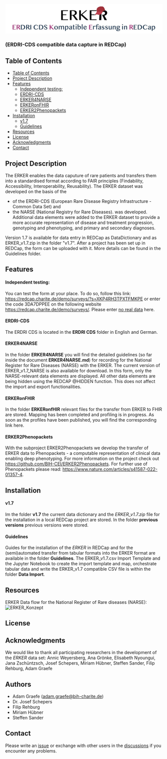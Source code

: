 ![Alt text](image.png)
### (ERDRI-CDS compatible data capture in REDCap)

## Table of Contents

- [Table of Contents](#table-of-contents)
- [Project Description](#project-description)
- [Features](#features)
    - [Independent testing:](#independent-testing)
    - [ERDRI-CDS](#erdri-cds)
    - [ERKER4NARSE](#erker4narse)
    - [ERKERonFHIR](#erkeronfhir)
    - [ERKER2Phenopackets](#erker2phenopackets)
- [Installation](#installation)
    - [v1.7](#v17)
    - [Guidelines](#guidelines)
- [Resources](#resources)
- [License](#license)
- [Acknowledgments](#acknowledgments)
- [Contact](#contact)


## Project Description
The ERKER enables the data caputure of rare patients and transfers them into a standardised format according to FAIR principles (Findability, Accessibility, Interoperability, Reusability). The ERKER dataset was developed on the basis of the 
- of the ERDRI-CDS (European Rare Disease Registry Infrastructure - Common Data Set) 
  and
- the NARSE (National Registry for Rare Diseases).
  was developed.
Additional data elements were added to the ERKER dataset to provide a more accurate representation of disease and treatment progression, genotyping and phenotyping, and primary and secondary diagnoses. 

Version 1.7 is available for data entry in REDCap as DataDictionary and as ERKER_v1.7.zip in the folder "v1.7". After a project has been set up in REDCap, the form can be uploaded with it. More details can be found in the Guidelines folder.

## Features
#### Independent testing: 
You can test the form at your place. To do so, follow this link: https://redcap.charite.de/demo/surveys/?s=XKP4RH3TPXTFMKPE 
or enter the code 3DA7DPPEE on the following website https://redcap.charite.de/demo/surveys/.
Please enter <ins>no real data</ins> here.

#### ERDRI-CDS
The ERDRI CDS is located in the <b>ERDRI CDS</b> folder in English and German.

#### ERKER4NARSE
In the folder <b>ERKER4NARSE</b> you will find the detailed guidelines (so far inside the document <b>ERKER4NARSE.md</b>) for recording for the National Register for Rare Diseases (NARSE) with the ERKER.
The current version of ERKER_v1.7_NARSE is also available for download. In this form, only the NARSE-relevant data elements are displayed. All other data elements are being hidden using the REDCAP @HIDDEN function. This does not affect the import and export functionalities.

#### ERKERonFHIR
In the folder <b>ERKERonfHIR</b> relevant files for the transfer from ERKER to FHIR are stored. Mapping has been completed and profiling is in progress. As soon as the profiles have been published, you will find the corresponding link here.

#### ERKER2Phenopackets
With the subproject ERKER2Phenopackets we develop the transfer of ERKER data to Phenopackets - a computable representation of clinical data enabling deep phenotyping. For more information on the project check out https://github.com/BIH-CEI/ERKER2Phenopackets. For further use of Phenopackets please read: https://www.nature.com/articles/s41587-022-01357-4. 


## Installation 

#### v1.7
Im the folder <b>v1.7</b> the current data dictionary and the *ERKER_v1.7.zip* file for the installation in a local REDCap project are stored.
In the folder <b>previous versions</b> previous versions were stored. 
#### Guidelines
Guides for the installation of the *ERKER* in REDCap and for the (semi)automated transfer from tabular formats into the ERKER format are available in the folder <b>Guidelines</b>. The ERKER_v1.7.csv Import Template and the Jupyter Notebook to create the import template and map, orchestrate tabular data and write the ERKER_v1.7 compatible CSV file is within the folder <b>Data Import</b>.

## Resources
ERKER Data flow for the National Register of Rare diseases (NARSE):
![ERKER_Konzept](https://github.com/BIH-CEI/ERKER/assets/109136019/c408d907-6a07-4dc3-8f84-22483bd1f326)

## License

## Acknowledgments
We would like to thank all participating researchers in the development of the *ERKER* data set: 
Annic Weyersberg, Ana Grönke, Elisabeth Nyoungui, Jana Zschüntzsch, Josef Schepers, Miriam Hübner, Steffen Sander, Filip Rehburg, Adam Graefe
## Authors
- Adam Graefe (adam.graefe@bih-charite.de)
- Dr. Josef Schepers
- Filip Rehburg
- Miriam Hübner
- Steffen Sander
  
## Contact
Please write an [issue](https://github.com/BIH-CEI/ERKER/issues/new?assignees=&labels=question&projects=&template=question.md&title=%5BQUESTION%5D+Type+your+question+here) or exchange with other users in the [discussions](https://github.com/BIH-CEI/ERKER/discussions) if you encounter any problems.








